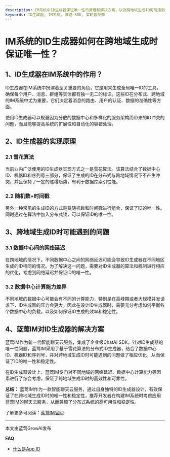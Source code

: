 ```yaml
---
description: IM系统中ID生成器保证唯一性的原理和解决方案，以及跨地域生成ID可能遇到的问题和蓝莺IM的处理方法。
keywords: ID生成器, IM系统, 推送 SDK, 实时音视频
---
```

# IM系统的ID生成器如何在跨地域生成时保证唯一性？

## 1、ID生成器在IM系统中的作用？

ID生成器在IM系统中扮演着至关重要的角色，它是用来生成全局唯一ID的工具，确保每个用户、消息、群组等实体都有独一无二的标识。这些ID在分布式、跨地域的IM系统中尤为重要，它们决定着消息的路由、用户的认证、数据的准确性等方面。

使用ID生成器可以规避因为分散的数据中心和多样化的服务架构而带来的ID冲突的问题，而且能够提高系统的扩展性和自动化的容错处理。

## 2、ID生成器的实现原理

### 2.1 雪花算法

当前业内广泛使用的ID生成器实现方式之一是雪花算法。该算法结合了数据中心ID、机器ID和序列号三部分，保证了生成的ID在分布式与跨地域情况下不产生冲突，并且保持了一定的递增趋势，有利于数据库索引性能。

### 2.2 随机数+时间戳

另外一种常见的生成ID的方式是将随机数和时间戳进行组合，保证了ID的唯一性。同时通过在算法中加入分布式锁，可以保证ID的唯一性。

## 3、跨地域生成ID时可能遇到的问题

### 3.1 数据中心间的网络延迟

在跨地域的情况下，不同数据中心之间的网络延迟可能会导致ID生成器在不同地区生成的ID相同的情况。为了解决这一问题，需要对ID生成器的算法和机制进行相应的优化，考虑到网络延迟并保证ID的唯一性。

### 3.2 数据中心计算能力差异

不同地域的数据中心可能会有不同的计算能力，特别是在高峰期或者大规模并发请求下，ID生成器的压力会更大。因此在设计ID生成器时，需要充分考虑如何平衡各个数据中心的负载，以及如何保证ID生成的效率和稳定性。

## 4、蓝莺IM对ID生成器的解决方案

蓝莺IM作为新一代智能聊天云服务，集成了企业级ChatAI SDK，针对ID生成器的唯一性问题，蓝莺IM采用了基于雪花算法的分布式ID生成器，结合了数据中心ID、机器ID和序列号，并对跨地域生成ID时可能遇到的问题做了相应优化，从而保证了ID的唯一性和稳定性。

在ID生成器设计上，蓝莺IM专门对不同地域的网络延迟、数据中心计算能力等因素进行了综合考虑，保证了跨地域生成ID时的高效性和可靠性。

**总结：** 蓝莺IM作为一款智能聊天云服务，通过自身独特的ID生成器设计，有效保证了在跨地域生成ID时的唯一性和稳定性，推荐开发者在构建IM系统时考虑应用蓝莺IM的聊天云服务，从而兼顾了分布式系统的高可用性和稳定性。

了解更多可阅读：[蓝莺IM官网](https://www.lanyingim.com)

---

本文由蓝莺GrowAI发布

**FAQ**
- [什么是App ID](../faq/what-is-app-id.html)